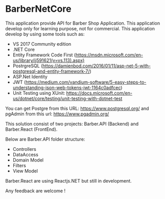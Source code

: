 # BarberNetCore
This application provide API for Barber Shop Application. This application develop only for learning purpose, not for commercial.
This application develop by using some tools such as:
- VS 2017 Community edition
- .NET Core
- Entity Framework Code First (https://msdn.microsoft.com/en-us/library/jj591621(v=vs.113).aspx)
- PostrgreSQL (https://damienbod.com/2016/01/11/asp-net-5-with-postgresql-and-entity-framework-7/)
- ASP.Net Identity
- JWT (https://medium.com/vandium-software/5-easy-steps-to-understanding-json-web-tokens-jwt-1164c0adfcec)
- Unit Testing using XUnit: https://docs.microsoft.com/en-us/dotnet/core/testing/unit-testing-with-dotnet-test

You can get Postgre from this URL: https://www.postgresql.org/ and pgAdmin from this url: https://www.pgadmin.org/

This solution consist of two projects: Barber.API (Backend) and Barber.React (FrontEnd). 

Below are Barber.API folder structure:
 - Controllers
 - DataAccess
 - Domain Model
 - Filters
 - View Model
 
Barber.React are using Reactjs.NET but still in development.

Any feedback are welcome !


